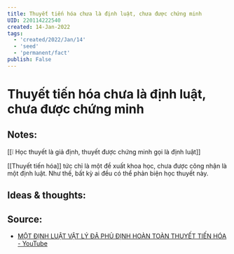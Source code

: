 ```yaml
---
title: Thuyết tiến hóa chưa là định luật, chưa được chứng minh
UID: 220114222540
created: 14-Jan-2022
tags:
  - 'created/2022/Jan/14'
  - 'seed'
  - 'permanent/fact'
publish: False
---
```

# Thuyết tiến hóa chưa là định luật, chưa được chứng minh

## Notes:
[[❕ Học thuyết là giả định, thuyết được chứng minh gọi là định luật]]

[[Thuyết tiến hóa]] tức chỉ là một đề xuất khoa học, chưa được công nhận là một định luật. Như thế, bất kỳ ai đều có thể phản biện học thuyết này.

## Ideas & thoughts:

## Source:
- [MỘT ĐỊNH LUẬT VẬT LÝ ĐÃ PHỦ ĐỊNH HOÀN TOÀN THUYẾT TIẾN HÓA - YouTube](https://www.youtube.com/watch?v=gTfflUngBZA)